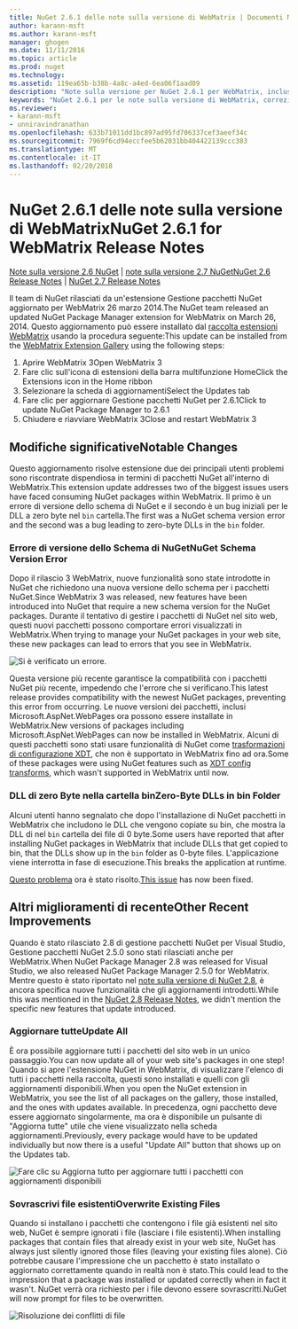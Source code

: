 ```yaml
---
title: NuGet 2.6.1 delle note sulla versione di WebMatrix | Documenti Microsoft
author: karann-msft
ms.author: karann-msft
manager: ghogen
ms.date: 11/11/2016
ms.topic: article
ms.prod: nuget
ms.technology: 
ms.assetid: 119ea65b-b38b-4a8c-a4ed-6ea06f1aad09
description: "Note sulla versione per NuGet 2.6.1 per WebMatrix, inclusi i problemi noti, correzioni di bug, le funzionalità aggiunte e dcr."
keywords: "NuGet 2.6.1 per le note sulla versione di WebMatrix, correzioni di bug, problemi noti, aggiunta di funzionalità, eseguire"
ms.reviewer:
- karann-msft
- unniravindranathan
ms.openlocfilehash: 633b71011dd1bc897ad95fd706337cef3aeef34c
ms.sourcegitcommit: 7969f6cd94eccfee5b62031bb404422139ccc383
ms.translationtype: MT
ms.contentlocale: it-IT
ms.lasthandoff: 02/20/2018
---
```

# <a name="nuget-261-for-webmatrix-release-notes"></a><span data-ttu-id="6f708-104">NuGet 2.6.1 delle note sulla versione di WebMatrix</span><span class="sxs-lookup"><span data-stu-id="6f708-104">NuGet 2.6.1 for WebMatrix Release Notes</span></span>

<span data-ttu-id="6f708-105">[Note sulla versione 2.6 NuGet](../release-notes/nuget-2.6.md) | [note sulla versione 2.7 NuGet](../release-notes/nuget-2.7.md)</span><span class="sxs-lookup"><span data-stu-id="6f708-105">[NuGet 2.6 Release Notes](../release-notes/nuget-2.6.md) | [NuGet 2.7 Release Notes](../release-notes/nuget-2.7.md)</span></span>

<span data-ttu-id="6f708-106">Il team di NuGet rilasciati da un'estensione Gestione pacchetti NuGet aggiornato per WebMatrix 26 marzo 2014.</span><span class="sxs-lookup"><span data-stu-id="6f708-106">The NuGet team released an updated NuGet Package Manager extension for WebMatrix on March 26, 2014.</span></span>  <span data-ttu-id="6f708-107">Questo aggiornamento può essere installato dal [raccolta estensioni WebMatrix](https://blogs.iis.net/webmatrix/retiring-the-webmatrix-extensions-gallery) usando la procedura seguente:</span><span class="sxs-lookup"><span data-stu-id="6f708-107">This update can be installed from the [WebMatrix Extension Gallery](https://blogs.iis.net/webmatrix/retiring-the-webmatrix-extensions-gallery) using the following steps:</span></span>

1. <span data-ttu-id="6f708-108">Aprire WebMatrix 3</span><span class="sxs-lookup"><span data-stu-id="6f708-108">Open WebMatrix 3</span></span>
1. <span data-ttu-id="6f708-109">Fare clic sull'icona di estensioni della barra multifunzione Home</span><span class="sxs-lookup"><span data-stu-id="6f708-109">Click the Extensions icon in the Home ribbon</span></span>
1. <span data-ttu-id="6f708-110">Selezionare la scheda di aggiornamenti</span><span class="sxs-lookup"><span data-stu-id="6f708-110">Select the Updates tab</span></span>
1. <span data-ttu-id="6f708-111">Fare clic per aggiornare Gestione pacchetti NuGet per 2.6.1</span><span class="sxs-lookup"><span data-stu-id="6f708-111">Click to update NuGet Package Manager to 2.6.1</span></span>
1. <span data-ttu-id="6f708-112">Chiudere e riavviare WebMatrix 3</span><span class="sxs-lookup"><span data-stu-id="6f708-112">Close and restart WebMatrix 3</span></span>

## <a name="notable-changes"></a><span data-ttu-id="6f708-113">Modifiche significative</span><span class="sxs-lookup"><span data-stu-id="6f708-113">Notable Changes</span></span>

<span data-ttu-id="6f708-114">Questo aggiornamento risolve estensione due dei principali utenti problemi sono riscontrate dispendiosa in termini di pacchetti NuGet all'interno di WebMatrix.</span><span class="sxs-lookup"><span data-stu-id="6f708-114">This extension update addresses two of the biggest issues users have faced consuming NuGet packages within WebMatrix.</span></span>  <span data-ttu-id="6f708-115">Il primo è un errore di versione dello schema di NuGet e il secondo è un bug iniziali per le DLL a zero byte nel `bin` cartella.</span><span class="sxs-lookup"><span data-stu-id="6f708-115">The first was a NuGet schema version error and the second was a bug leading to zero-byte DLLs in the `bin` folder.</span></span>

### <a name="nuget-schema-version-error"></a><span data-ttu-id="6f708-116">Errore di versione dello Schema di NuGet</span><span class="sxs-lookup"><span data-stu-id="6f708-116">NuGet Schema Version Error</span></span>

<span data-ttu-id="6f708-117">Dopo il rilascio 3 WebMatrix, nuove funzionalità sono state introdotte in NuGet che richiedono una nuova versione dello schema per i pacchetti NuGet.</span><span class="sxs-lookup"><span data-stu-id="6f708-117">Since WebMatrix 3 was released, new features have been introduced into NuGet that require a new schema version for the NuGet packages.</span></span>  <span data-ttu-id="6f708-118">Durante il tentativo di gestire i pacchetti di NuGet nel sito web, questi nuovi pacchetti possono comportare errori visualizzati in WebMatrix.</span><span class="sxs-lookup"><span data-stu-id="6f708-118">When trying to manage your NuGet packages in your web site, these new packages can lead to errors that you see in WebMatrix.</span></span>

![Si è verificato un errore.](./media/NuGet-2.8/webmatrix-schema-version.png)

<span data-ttu-id="6f708-122">Questa versione più recente garantisce la compatibilità con i pacchetti NuGet più recente, impedendo che l'errore che si verificano.</span><span class="sxs-lookup"><span data-stu-id="6f708-122">This latest release provides compatibility with the newest NuGet packages, preventing this error from occurring.</span></span> <span data-ttu-id="6f708-123">Le nuove versioni dei pacchetti, inclusi Microsoft.AspNet.WebPages ora possono essere installate in WebMatrix.</span><span class="sxs-lookup"><span data-stu-id="6f708-123">New versions of packages including Microsoft.AspNet.WebPages can now be installed in WebMatrix.</span></span>  <span data-ttu-id="6f708-124">Alcuni di questi pacchetti sono stati usare funzionalità di NuGet come [trasformazioni di configurazione XDT](../release-notes/nuget-2.6.md#xdt), che non è supportato in WebMatrix fino ad ora.</span><span class="sxs-lookup"><span data-stu-id="6f708-124">Some of these packages were using NuGet features such as [XDT config transforms](../release-notes/nuget-2.6.md#xdt), which wasn't supported in WebMatrix until now.</span></span>

### <a name="zero-byte-dlls-in-bin-folder"></a><span data-ttu-id="6f708-125">DLL di zero Byte nella cartella bin</span><span class="sxs-lookup"><span data-stu-id="6f708-125">Zero-Byte DLLs in bin Folder</span></span>

<span data-ttu-id="6f708-126">Alcuni utenti hanno segnalato che dopo l'installazione di NuGet pacchetti in WebMatrix che includono le DLL che vengono copiate su bin, che mostra la DLL di nel `bin` cartella dei file di 0 byte.</span><span class="sxs-lookup"><span data-stu-id="6f708-126">Some users have reported that after installing NuGet packages in WebMatrix that include DLLs that get copied to bin, that the DLLs show up in the `bin` folder as 0-byte files.</span></span>  <span data-ttu-id="6f708-127">L'applicazione viene interrotta in fase di esecuzione.</span><span class="sxs-lookup"><span data-stu-id="6f708-127">This breaks the application at runtime.</span></span>

<span data-ttu-id="6f708-128">[Questo problema](https://nuget.codeplex.com/workitem/4060) ora è stato risolto.</span><span class="sxs-lookup"><span data-stu-id="6f708-128">[This issue](https://nuget.codeplex.com/workitem/4060) has now been fixed.</span></span>

## <a name="other-recent-improvements"></a><span data-ttu-id="6f708-129">Altri miglioramenti di recente</span><span class="sxs-lookup"><span data-stu-id="6f708-129">Other Recent Improvements</span></span>

<span data-ttu-id="6f708-130">Quando è stato rilasciato 2.8 di gestione pacchetti NuGet per Visual Studio, Gestione pacchetti NuGet 2.5.0 sono stati rilasciati anche per WebMatrix.</span><span class="sxs-lookup"><span data-stu-id="6f708-130">When NuGet Package Manager 2.8 was released for Visual Studio, we also released NuGet Package Manager 2.5.0 for WebMatrix.</span></span>  <span data-ttu-id="6f708-131">Mentre questo è stato riportato nel [note sulla versione di NuGet 2.8](../release-notes/nuget-2.8.md#webmatrix-nuget-client-updates), è ancora specifica nuove funzionalità che gli aggiornamenti introdotti.</span><span class="sxs-lookup"><span data-stu-id="6f708-131">While this was mentioned in the [NuGet 2.8 Release Notes](../release-notes/nuget-2.8.md#webmatrix-nuget-client-updates), we didn't mention the specific new features that update introduced.</span></span>

### <a name="update-all"></a><span data-ttu-id="6f708-132">Aggiornare tutte</span><span class="sxs-lookup"><span data-stu-id="6f708-132">Update All</span></span>

<span data-ttu-id="6f708-133">È ora possibile aggiornare tutti i pacchetti del sito web in un unico passaggio.</span><span class="sxs-lookup"><span data-stu-id="6f708-133">You can now update all of your web site's packages in one step!</span></span>  <span data-ttu-id="6f708-134">Quando si apre l'estensione NuGet in WebMatrix, di visualizzare l'elenco di tutti i pacchetti nella raccolta, questi sono installati e quelli con gli aggiornamenti disponibili.</span><span class="sxs-lookup"><span data-stu-id="6f708-134">When you open the NuGet extension in WebMatrix, you see the list of all packages on the gallery, those installed, and the ones with updates available.</span></span>  <span data-ttu-id="6f708-135">In precedenza, ogni pacchetto deve essere aggiornato singolarmente, ma ora è disponibile un pulsante di "Aggiorna tutte" utile che viene visualizzato nella scheda aggiornamenti.</span><span class="sxs-lookup"><span data-stu-id="6f708-135">Previously, every package would have to be updated individually but now there is a useful "Update All" button that shows up on the Updates tab.</span></span>

![Fare clic su Aggiorna tutto per aggiornare tutti i pacchetti con aggiornamenti disponibili](./media/NuGet-2.8/webmatrix-update-all.png)

### <a name="overwrite-existing-files"></a><span data-ttu-id="6f708-137">Sovrascrivi file esistenti</span><span class="sxs-lookup"><span data-stu-id="6f708-137">Overwrite Existing Files</span></span>

<span data-ttu-id="6f708-138">Quando si installano i pacchetti che contengono i file già esistenti nel sito web, NuGet è sempre ignorati i file (lasciare i file esistenti).</span><span class="sxs-lookup"><span data-stu-id="6f708-138">When installing packages that contain files that already exist in your web site, NuGet has always just silently ignored those files (leaving your existing files alone).</span></span>  <span data-ttu-id="6f708-139">Ciò potrebbe causare l'impressione che un pacchetto è stato installato o aggiornato correttamente quando in realtà non è stato.</span><span class="sxs-lookup"><span data-stu-id="6f708-139">This could lead to the impression that a package was installed or updated correctly when in fact it wasn't.</span></span>  <span data-ttu-id="6f708-140">NuGet verrà ora richiesto per i file devono essere sovrascritti.</span><span class="sxs-lookup"><span data-stu-id="6f708-140">NuGet will now prompt for files to be overwritten.</span></span>

![Risoluzione dei conflitti di file](./media/NuGet-2.8/webmatrix-overwrite-file.png)
